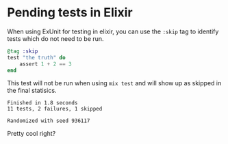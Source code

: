 # Pending tests in Elixir

When using ExUnit for testing in elixir, you can use the `:skip` tag to
identify tests which do not need to be run.

``` elixir
@tag :skip
test "the truth" do
    assert 1 + 2 == 3
end
```

This test will not be run when using `mix test` and will show up as skipped in
the final statisics.

```
Finished in 1.8 seconds
11 tests, 2 failures, 1 skipped

Randomized with seed 936117
```

Pretty cool right?
